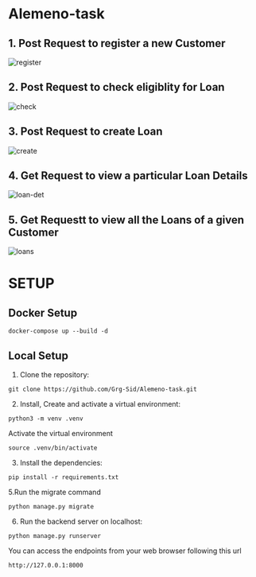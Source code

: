 # Alemeno-task

## 1. Post Request to register a new Customer
![register](https://github.com/Grg-Sid/Alemeno-task/assets/106266279/8f7d62c2-32a8-420d-b79c-80c962787c96)

## 2. Post Request to check eligiblity for Loan
![check](https://github.com/Grg-Sid/Alemeno-task/assets/106266279/bea98119-d7c0-46b6-bc4b-2fc7b226d919)

## 3. Post Request to create Loan
![create](https://github.com/Grg-Sid/Alemeno-task/assets/106266279/6a82e4bc-4471-4771-8015-d93224f581ae)

## 4. Get Request to view a particular Loan Details
![loan-det](https://github.com/Grg-Sid/Alemeno-task/assets/106266279/fde700c3-64af-4957-a82d-f3b9c4ff1b0c)

## 5. Get Requestt to view all the Loans of a given Customer
![loans](https://github.com/Grg-Sid/Alemeno-task/assets/106266279/806c8cd3-d1cb-4d36-9220-9d756019cd81)

# SETUP

## Docker Setup

```
docker-compose up --build -d
```

## Local Setup

1. Clone the repository:

```CMD
git clone https://github.com/Grg-Sid/Alemeno-task.git
```

2. Install, Create and activate a virtual environment:

```CMD
python3 -m venv .venv
```

Activate the virtual environment

```CMD
source .venv/bin/activate
```

3. Install the dependencies:

```CMD
pip install -r requirements.txt
```

5.Run the migrate command

```CMD
python manage.py migrate
```

6. Run the backend server on localhost:

```CMD
python manage.py runserver
```

You can access the endpoints from your web browser following this url

```url
http://127.0.0.1:8000
```
